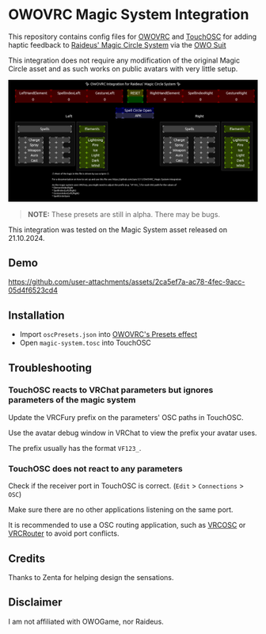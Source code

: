 # OWOVRC Magic System Integration

This repository contains config files for [OWOVRC](https://github.com/sync1211/owoskin-vrc) and [TouchOSC](https://hexler.net/touchosc) for adding haptic feedback to [Raideus' Magic Circle System](https://jinxxy.com/Raideus/Magic) via the [OWO Suit](https://owogame.com/)

This integration does not require any modification of the original Magic Circle asset and as such works on public avatars with very little setup.

![Screenshot](./.github/screenshot.png)

>**NOTE:** These presets are still in alpha. There may be bugs.

This integration was tested on the Magic System asset released on 21.10.2024.

## Demo
https://github.com/user-attachments/assets/2ca5ef7a-ac78-4fec-9acc-05d4f6523cd4

## Installation

* Import `oscPresets.json` into [OWOVRC's Presets effect](https://github.com/sync1211/owoskin-vrc/wiki/Effects#presets)
* Open `magic-system.tosc` into TouchOSC

## Troubleshooting

### TouchOSC reacts to VRChat parameters but ignores parameters of the magic system
Update the VRCFury prefix on the parameters' OSC paths in TouchOSC.

Use the avatar debug window in VRChat to view the prefix your avatar uses.

The prefix usually has the format `VF123_`.

### TouchOSC does not react to any parameters

Check if the receiver port in TouchOSC is correct. (`Edit` > `Connections` > `OSC`)

Make sure there are no other applications listening on the same port.

It is recommended to use a OSC routing application, such as [VRCOSC](https://vrcosc.com/) or [VRCRouter](https://github.com/valuef/VRCRouter) to avoid port conflicts.

## Credits

Thanks to Zenta for helping design the sensations.


## Disclaimer

I am not affiliated with OWOGame, nor Raideus.
